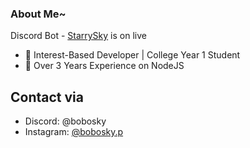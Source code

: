 ### About Me~

<p>Discord Bot - <a href=https://discord.com/oauth2/authorize?client_id=663778505477062707&scope=bot&permissions=268520638>StarrySky<a/> is on live<p/>

- 💙 Interest-Based Developer | College Year 1 Student
- 🌱 Over 3 Years Experience on NodeJS

## Contact via
- Discord: @bobosky
- Instagram: <a href=https://www.instagram.com/bobosky.p>@bobosky.p<a/>
